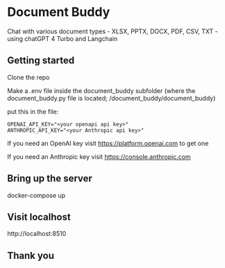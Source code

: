 # Document Buddy
Chat with various document types - XLSX, PPTX, DOCX, PDF, CSV, TXT - using chatGPT 4 Turbo and Langchain

## Getting started

Clone the repo

Make a .env file inside the document_buddy subfolder (where the document_buddy.py file is located; /document_buddy/document_buddy)

put this in the file:

```console
OPENAI_API_KEY="<your openapi api key>"
ANTHROPIC_API_KEY="<your Anthropic api key>"
```

If you need an OpenAI key visit https://platform.openai.com to get one

If you need an Anthropic key visit https://console.anthropic.com

## Bring up the server
docker-compose up 

## Visit localhost
http://localhost:8510

## Thank you